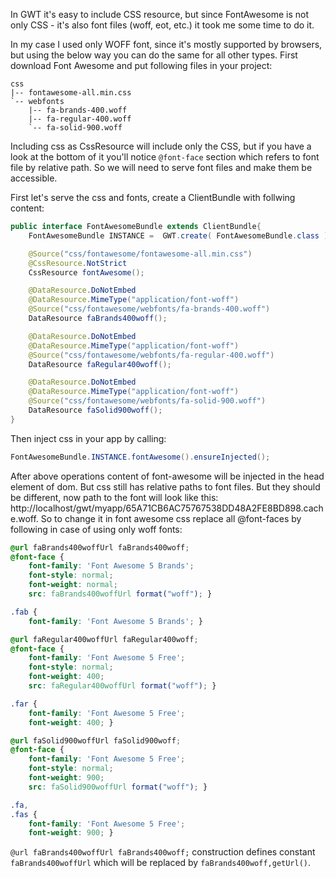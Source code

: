 
In GWT it's easy to include CSS resource, but since FontAwesome is not only CSS - it's also font files (woff, eot, etc.) it took me some time to do it. 

In my case I used only WOFF font, since it's mostly supported by browsers, but using the below way you can do the same for all other types. First download Font Awesome and put following files in your project:

```
css
|-- fontawesome-all.min.css
`-- webfonts
    |-- fa-brands-400.woff
    |-- fa-regular-400.woff
    `-- fa-solid-900.woff
```

Including css as CssResource will include only the CSS, but if you have a look at the bottom of it you'll notice `@font-face` section which refers to font file by relative path. So we will need to serve font files and make them be accessible.

First let's serve the css and fonts, create a ClientBundle with follwing content:

```java
public interface FontAwesomeBundle extends ClientBundle{
    FontAwesomeBundle INSTANCE =  GWT.create( FontAwesomeBundle.class );

    @Source("css/fontawesome/fontawesome-all.min.css")
    @CssResource.NotStrict
    CssResource fontAwesome();

    @DataResource.DoNotEmbed
    @DataResource.MimeType("application/font-woff")
    @Source("css/fontawesome/webfonts/fa-brands-400.woff")
    DataResource faBrands400woff();

    @DataResource.DoNotEmbed
    @DataResource.MimeType("application/font-woff")
    @Source("css/fontawesome/webfonts/fa-regular-400.woff")
    DataResource faRegular400woff();

    @DataResource.DoNotEmbed
    @DataResource.MimeType("application/font-woff")
    @Source("css/fontawesome/webfonts/fa-solid-900.woff")
    DataResource faSolid900woff();
}
```
Then inject css in your app by calling:

```java
FontAwesomeBundle.INSTANCE.fontAwesome().ensureInjected();
```

After above operations content of font-awesome will be injected in the head element of dom. But css still has relative paths to font files. But they should be different, now path to the font will look like this: http://localhost/gwt/myapp/65A71CB6AC75767538DD48A2FE8BD898.cache.woff. So to change it in font awesome css replace all @font-faces by following in case of using only woff fonts:

```css
@url faBrands400woffUrl faBrands400woff;
@font-face {
    font-family: 'Font Awesome 5 Brands';
    font-style: normal;
    font-weight: normal;
    src: faBrands400woffUrl format("woff"); }

.fab {
    font-family: 'Font Awesome 5 Brands'; }

@url faRegular400woffUrl faRegular400woff;
@font-face {
    font-family: 'Font Awesome 5 Free';
    font-style: normal;
    font-weight: 400;
    src: faRegular400woffUrl format("woff"); }

.far {
    font-family: 'Font Awesome 5 Free';
    font-weight: 400; }

@url faSolid900woffUrl faSolid900woff;
@font-face {
    font-family: 'Font Awesome 5 Free';
    font-style: normal;
    font-weight: 900;
    src: faSolid900woffUrl format("woff"); }

.fa,
.fas {
    font-family: 'Font Awesome 5 Free';
    font-weight: 900; }
```

`@url faBrands400woffUrl faBrands400woff;` construction defines constant `faBrands400woffUrl` which will be replaced by `faBrands400woff,getUrl()`.

